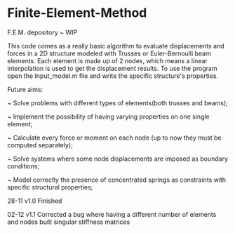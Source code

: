 # Finite-Element-Method
F.E.M. depository ~ WIP

This code comes as a really basic algorithm to evaluate displacements and forces in a 2D structure 
modeled with Trusses or Euler-Bernoulli beam elements. Each element is made up of 2 nodes, which 
means a linear interpolation is used to get the displacement results. To use the program open the 
Input_model.m file and write the specific structure's properties. 

Future aims:

~ Solve problems with different types of elements(both trusses and beams);

~ Implement the possibility of having varying properties on one single element;

~ Calculate every force or moment on each node (up to now they must be computed separately);

~ Solve systems where some node displacements are imposed as boundary conditions;

~ Model correctly the presence of concentrated springs as constraints with specific structural properties;


28-11
v1.0 Finished 

02-12
v1.1 Corrected a bug where having a different number of elements and nodes built singular stiffness matrices

